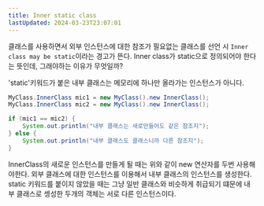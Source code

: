 ```yaml
---
title: Inner static class
lastUpdated: 2024-03-23T23:07:01
---
```


클래스를 사용하면서 외부 인스턴스에 대한 참조가 필요없는 클래스를 선언 시 `Inner class may be static`이라는 경고가 뜬다. Inner class가 static으로 정의되어야 한다는 뜻인데, 그래야하는 이유가 무엇일까?

'static'키워드가 붙은 내부 클래스는 메모리에 하나만 올라가는 인스턴스가 아니다.

```java
MyClass.InnerClass mic1 = new MyClass().new InnerClass();
MyClass.InnerClass mic2 = new MyClass().new InnerClass();

if (mic1 == mic2) {
    System.out.println("내부 클래스는 새로만들어도 같은 참조지");
} else {
    System.out.println("내부 클래스도 클래스니까 다른 참조지");
}
```

InnerClass의 새로운 인스턴스를 만들게 될 때는 위와 같이 new 연산자를 두번 사용해야한다. 외부 클래스에 대한 인스턴스를 이용해서 내부 클래스의 인스턴스를 생성한다. static 키워드를 붙이지 않았을 때는 그냥 일반 클래스와 비슷하게 취급되기 떄문에 내부 클래스로 셍성한 두개의 객체는 서로 다른 인스턴스이다.
